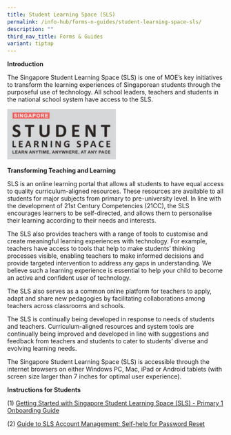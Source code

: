 ```yaml
---
title: Student Learning Space (SLS)
permalink: /info-hub/forms-n-guides/student-learning-space-sls/
description: ""
third_nav_title: Forms & Guides
variant: tiptap
---
```

<p><strong>Introduction</strong>
</p>
<p>The&nbsp;Singapore Student Learning Space&nbsp;(SLS) is one of MOE’s key
initiatives to transform the learning experiences of Singaporean students
through the purposeful use of technology. All school leaders, teachers
and students in the national school system have access to the SLS.</p>
<div class="isomer-image-wrapper">
<img style="width: 50%;" height="auto" width="100%" src="/images/SLS.png">
</div>
<p><strong>Transforming Teaching and Learning</strong>
</p>
<p>SLS is an online learning portal that allows all students to have equal
access to quality curriculum-aligned resources. These resources are available
to all students for major subjects from primary to pre-university level.
In line with the development of 21st Century Competencies (21CC), the SLS
encourages learners to be self-directed, and allows them to personalise
their learning according to their needs and interests.</p>
<p>The SLS also provides teachers with a range of tools to customise and
create meaningful learning experiences with technology. For example, teachers
have access to tools that help to make students’ thinking processes visible,
enabling teachers to make informed decisions and provide targeted intervention
to address any gaps in understanding. We believe such a learning experience
is essential to help your child to become an active and confident user
of technology.</p>
<p>The SLS also serves as a common online platform for teachers to apply,
adapt and share new pedagogies by facilitating collaborations among teachers
across classrooms and schools.</p>
<p>The SLS is continually being developed in response to needs of students
and teachers. Curriculum-aligned resources and system tools are continually
being improved and developed in line with suggestions and feedback from
teachers and students to cater to students’ diverse and evolving learning
needs.</p>
<p>The Singapore Student Learning Space (SLS) is accessible through the internet
browsers on either Windows PC, Mac, iPad or Android tablets (with screen
size larger than 7 inches for optimal user experience).</p>
<p><strong>Instructions for Students</strong>
</p>
<p>(1)&nbsp;<a href="/files/P1%20SLS%20Onboarding%20Guide.pdf" rel="noopener noreferrer nofollow" target="_blank">Getting Started with Singapore Student Learning Space (SLS) - Primary 1 Onboarding Guide</a>
</p>
<p>(2)&nbsp;<a href="/files/Self-help%20Password%20Reset%20Guide%20for%20Students.pdf" rel="noopener noreferrer nofollow" target="_blank">Guide to SLS Account Management: Self-help for Password Reset</a>
</p>
